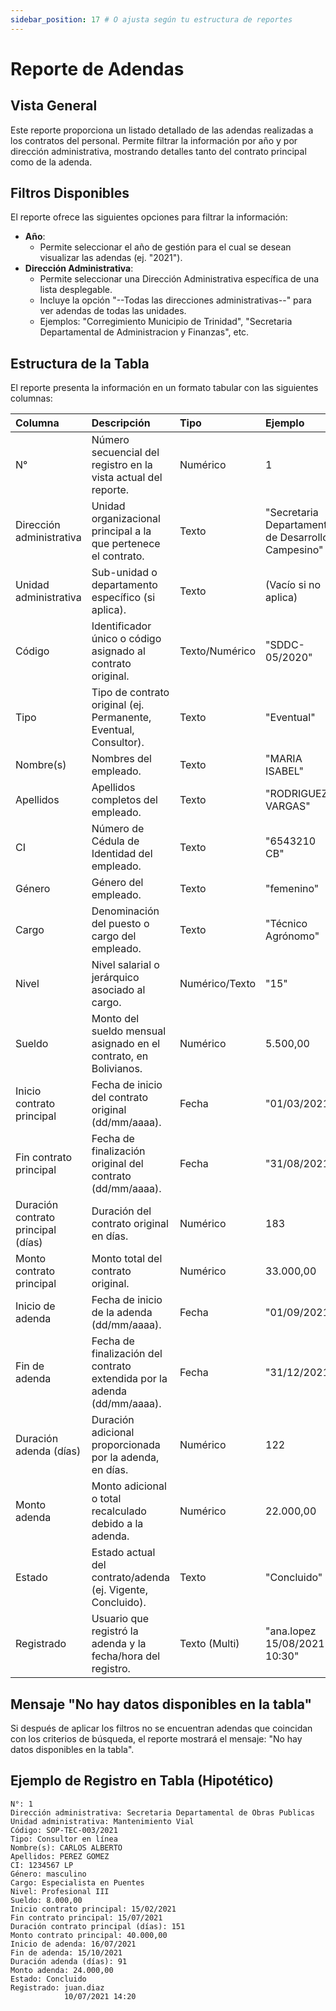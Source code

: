 ```yaml
---
sidebar_position: 17 # O ajusta según tu estructura de reportes
---
```


# Reporte de Adendas

## Vista General
Este reporte proporciona un listado detallado de las adendas realizadas a los contratos del personal. Permite filtrar la información por año y por dirección administrativa, mostrando detalles tanto del contrato principal como de la adenda.

## Filtros Disponibles
El reporte ofrece las siguientes opciones para filtrar la información:

-   **Año**:
    *   Permite seleccionar el año de gestión para el cual se desean visualizar las adendas (ej. "2021").
-   **Dirección Administrativa**:
    *   Permite seleccionar una Dirección Administrativa específica de una lista desplegable.
    *   Incluye la opción "--Todas las direcciones administrativas--" para ver adendas de todas las unidades.
    *   Ejemplos: "Corregimiento Municipio de Trinidad", "Secretaria Departamental de Administracion y Finanzas", etc.

## Estructura de la Tabla
El reporte presenta la información en un formato tabular con las siguientes columnas:

| Columna                               | Descripción                                                                          | Tipo          | Ejemplo                                                       |
| :------------------------------------ | :----------------------------------------------------------------------------------- | :------------ | :------------------------------------------------------------ |
| N°                                    | Número secuencial del registro en la vista actual del reporte.                       | Numérico      | 1                                                             |
| Dirección administrativa              | Unidad organizacional principal a la que pertenece el contrato.                      | Texto         | "Secretaria Departamental de Desarrollo Campesino"            |
| Unidad administrativa                 | Sub-unidad o departamento específico (si aplica).                                    | Texto         | (Vacío si no aplica)                                          |
| Código                                | Identificador único o código asignado al contrato original.                          | Texto/Numérico| "SDDC-05/2020"                                                |
| Tipo                                  | Tipo de contrato original (ej. Permanente, Eventual, Consultor).                     | Texto         | "Eventual"                                                    |
| Nombre(s)                             | Nombres del empleado.                                                                | Texto         | "MARIA ISABEL"                                                |
| Apellidos                             | Apellidos completos del empleado.                                                    | Texto         | "RODRIGUEZ VARGAS"                                            |
| CI                                    | Número de Cédula de Identidad del empleado.                                          | Texto         | "6543210 CB"                                                  |
| Género                                | Género del empleado.                                                                 | Texto         | "femenino"                                                    |
| Cargo                                 | Denominación del puesto o cargo del empleado.                                        | Texto         | "Técnico Agrónomo"                                            |
| Nivel                                 | Nivel salarial o jerárquico asociado al cargo.                                       | Numérico/Texto| "15"                                                          |
| Sueldo                                | Monto del sueldo mensual asignado en el contrato, en Bolivianos.                     | Numérico      | 5.500,00                                                      |
| Inicio contrato principal             | Fecha de inicio del contrato original (dd/mm/aaaa).                                  | Fecha         | "01/03/2021"                                                  |
| Fin contrato principal                | Fecha de finalización original del contrato (dd/mm/aaaa).                            | Fecha         | "31/08/2021"                                                  |
| Duración contrato principal (días)    | Duración del contrato original en días.                                              | Numérico      | 183                                                           |
| Monto contrato principal              | Monto total del contrato original.                                                   | Numérico      | 33.000,00                                                     |
| Inicio de adenda                      | Fecha de inicio de la adenda (dd/mm/aaaa).                                           | Fecha         | "01/09/2021"                                                  |
| Fin de adenda                         | Fecha de finalización del contrato extendida por la adenda (dd/mm/aaaa).             | Fecha         | "31/12/2021"                                                  |
| Duración adenda (días)                | Duración adicional proporcionada por la adenda, en días.                             | Numérico      | 122                                                           |
| Monto adenda                          | Monto adicional o total recalculado debido a la adenda.                              | Numérico      | 22.000,00                                                     |
| Estado                                | Estado actual del contrato/adenda (ej. Vigente, Concluido).                          | Texto         | "Concluido"                                                   |
| Registrado                            | Usuario que registró la adenda y la fecha/hora del registro.                         | Texto (Multi) | "ana.lopez <br /> 15/08/2021 10:30"                           |

## Mensaje "No hay datos disponibles en la tabla"
Si después de aplicar los filtros no se encuentran adendas que coincidan con los criterios de búsqueda, el reporte mostrará el mensaje: "No hay datos disponibles en la tabla".

## Ejemplo de Registro en Tabla (Hipotético)
```plaintext
N°: 1
Dirección administrativa: Secretaria Departamental de Obras Publicas
Unidad administrativa: Mantenimiento Vial
Código: SOP-TEC-003/2021
Tipo: Consultor en línea
Nombre(s): CARLOS ALBERTO
Apellidos: PEREZ GOMEZ
CI: 1234567 LP
Género: masculino
Cargo: Especialista en Puentes
Nivel: Profesional III
Sueldo: 8.000,00
Inicio contrato principal: 15/02/2021
Fin contrato principal: 15/07/2021
Duración contrato principal (días): 151
Monto contrato principal: 40.000,00
Inicio de adenda: 16/07/2021
Fin de adenda: 15/10/2021
Duración adenda (días): 91
Monto adenda: 24.000,00
Estado: Concluido
Registrado: juan.diaz
            10/07/2021 14:20